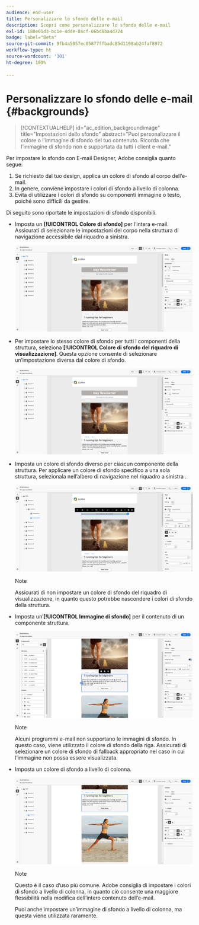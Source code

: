 ```yaml
---
audience: end-user
title: Personalizzare lo sfondo delle e-mail
description: Scopri come personalizzare lo sfondo delle e-mail
exl-id: 180e61d3-bc1e-4dde-84cf-06bd8ba4d724
badge: label="Beta"
source-git-commit: 9fb4a5057ec05877ffbadc85d1198ab24faf8972
workflow-type: ht
source-wordcount: '301'
ht-degree: 100%

---
```


# Personalizzare lo sfondo delle e-mail {#backgrounds}

>[!CONTEXTUALHELP]
>id="ac_edition_backgroundimage"
>title="Impostazioni dello sfondo"
>abstract="Puoi personalizzare il colore o l’immagine di sfondo del tuo contenuto. Ricorda che l’immagine di sfondo non è supportata da tutti i client e-mail."

Per impostare lo sfondo con E-mail Designer, Adobe consiglia quanto segue:

1. Se richiesto dal tuo design, applica un colore di sfondo al corpo dell’e-mail.
1. In genere, conviene impostare i colori di sfondo a livello di colonna.
1. Evita di utilizzare i colori di sfondo su componenti immagine o testo, poiché sono difficili da gestire.

Di seguito sono riportate le impostazioni di sfondo disponibili.

* Imposta un **[!UICONTROL Colore di sfondo]** per l’intera e-mail. Assicurati di selezionare le impostazioni del corpo nella struttura di navigazione accessibile dal riquadro a sinistra.

  ![](assets/background_1.png)

* Per impostare lo stesso colore di sfondo per tutti i componenti della struttura, seleziona **[!UICONTROL Colore di sfondo del riquadro di visualizzazione]**. Questa opzione consente di selezionare un’impostazione diversa dal colore di sfondo.

  ![](assets/background_2.png)

* Imposta un colore di sfondo diverso per ciascun componente della struttura. Per applicare un colore di sfondo specifico a una sola struttura, selezionala nell’albero di navigazione nel riquadro a sinistra .

  ![](assets/background_3.png)

  >[!NOTE]
  >
  >Assicurati di non impostare un colore di sfondo del riquadro di visualizzazione, in quanto questo potrebbe nascondere i colori di sfondo della struttura.

* Imposta un’**[!UICONTROL Immagine di sfondo]** per il contenuto di un componente struttura.

  ![](assets/background_4.png)

  >[!NOTE]
  >
  >Alcuni programmi e-mail non supportano le immagini di sfondo. In questo caso, viene utilizzato il colore di sfondo della riga. Assicurati di selezionare un colore di sfondo di fallback appropriato nel caso in cui l’immagine non possa essere visualizzata.

* Imposta un colore di sfondo a livello di colonna.

  ![](assets/background_5.png)

  >[!NOTE]
  >
  >Questo è il caso d’uso più comune. Adobe consiglia di impostare i colori di sfondo a livello di colonna, in quanto ciò consente una maggiore flessibilità nella modifica dell’intero contenuto dell’e-mail.

  Puoi anche impostare un’immagine di sfondo a livello di colonna, ma questa viene utilizzata raramente.
